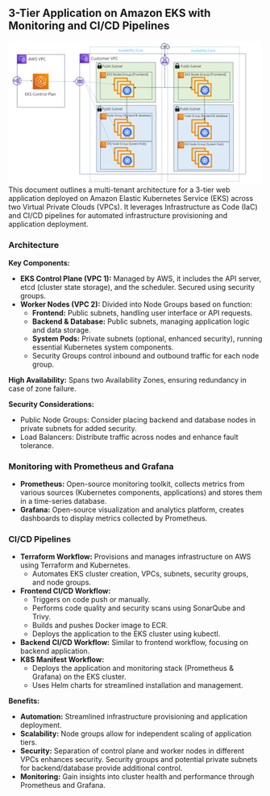 ## 3-Tier Application on Amazon EKS with Monitoring and CI/CD Pipelines
![3 Tier EKS Web Application Architecture](3-tier-architecture-EKS.png)
This document outlines a multi-tenant architecture for a 3-tier web application deployed on Amazon Elastic Kubernetes Service (EKS) across two Virtual Private Clouds (VPCs). It leverages Infrastructure as Code (IaC) and CI/CD pipelines for automated infrastructure provisioning and application deployment.

### Architecture

**Key Components:**

* **EKS Control Plane (VPC 1):** Managed by AWS, it includes the API server, etcd (cluster state storage), and the scheduler. Secured using security groups.
* **Worker Nodes (VPC 2):** Divided into Node Groups based on function:
    * **Frontend:** Public subnets, handling user interface or API requests.
    * **Backend & Database:** Public subnets, managing application logic and data storage.
    * **System Pods:** Private subnets (optional, enhanced security), running essential Kubernetes system components.
    * Security Groups control inbound and outbound traffic for each node group.

**High Availability:** Spans two Availability Zones, ensuring redundancy in case of zone failure.

**Security Considerations:**

* Public Node Groups: Consider placing backend and database nodes in private subnets for added security.
* Load Balancers: Distribute traffic across nodes and enhance fault tolerance.

### Monitoring with Prometheus and Grafana

* **Prometheus:** Open-source monitoring toolkit, collects metrics from various sources (Kubernetes components, applications) and stores them in a time-series database.
* **Grafana:** Open-source visualization and analytics platform, creates dashboards to display metrics collected by Prometheus.

### CI/CD Pipelines

* **Terraform Workflow:** Provisions and manages infrastructure on AWS using Terraform and Kubernetes.
    * Automates EKS cluster creation, VPCs, subnets, security groups, and node groups.
* **Frontend CI/CD Workflow:**
    * Triggers on code push or manually.
    * Performs code quality and security scans using SonarQube and Trivy.
    * Builds and pushes Docker image to ECR.
    * Deploys the application to the EKS cluster using kubectl.
* **Backend CI/CD Workflow:** Similar to frontend workflow, focusing on backend application.
* **K8S Manifest Workflow:**
    * Deploys the application and monitoring stack (Prometheus & Grafana) on the EKS cluster.
    * Uses Helm charts for streamlined installation and management.

**Benefits:**

* **Automation:** Streamlined infrastructure provisioning and application deployment.
* **Scalability:** Node groups allow for independent scaling of application tiers.
* **Security:** Separation of control plane and worker nodes in different VPCs enhances security. Security groups and potential private subnets for backend/database provide additional control.
* **Monitoring:** Gain insights into cluster health and performance through Prometheus and Grafana.